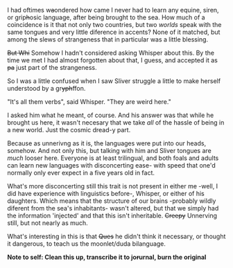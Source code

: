 I had oftimes w~~a~~ondered how came I never had to learn any equine, siren, or grip~~h~~osic language, after being brought to the sea. How much of a coincidence is it that not only two countries, but two *worlds* speak with the same tongues and very little diference in accents? None of it matched, but among the slews of strangeness that in particular was a little blessing.

~~But Whi~~ Somehow I hadn't considered asking Whisper about this. By the time we met I had almost forgotten about that, I guess, and accepted it as ~~pa~~ just part of the strangeness.

So I was a little confused when I saw Sliver struggle a little to make herself understood by a gr~~yph~~ffon.

 "It's all them verbs", said Whisper. "They are weird here."

I asked him what he meant, of course. And his answer was that while he brought us here, it wasn't necesary that we take *all* of the hassle of being in a new world. Just the cosmic dread-y part.

Because as unnerivng as it is, the languages were put into our heads, somehow. And not only this, but talking with him and Sliver tongues are *much* looser here. Everyone is at least trilingual, and both foals and adults can learn new languages with disconcerting ease- with speed that one'd normally only ever expect in a five years old in fact.

What's more disconcerting still this trait is not present in either me -well, I did have experience with linguistics before-, Whisper, or either of his daughters. Which means that the structure of our brains -probably wildly diferent from the sea's inhabitants- wasn't altered, but that we simply had the information 'injected' and that this isn't inheritable. ~~Creepy~~ Unnerving still, but not nearly as much.

What's interesting in this is that ~~Ques~~ he didn't think it necessary, or thought it dangerous, to teach us the moonlet/duda bilanguage.

__Note to self: Clean this up, transcribe it to jo~~r~~urnal, burn the original__